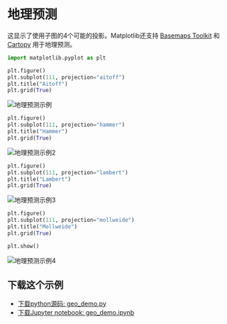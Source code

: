 # 地理预测

这显示了使用子图的4个可能的投影。Matplotlib还支持 [Basemaps Toolkit](https://matplotlib.org/basemap) 和 [Cartopy](http://scitools.org.uk/cartopy) 用于地理预测。

```python
import matplotlib.pyplot as plt
```

```python
plt.figure()
plt.subplot(111, projection="aitoff")
plt.title("Aitoff")
plt.grid(True)
```

![地理预测示例](https://matplotlib.org/_images/sphx_glr_geo_demo_001.png)

```python
plt.figure()
plt.subplot(111, projection="hammer")
plt.title("Hammer")
plt.grid(True)
```

![地理预测示例2](https://matplotlib.org/_images/sphx_glr_geo_demo_002.png)

```python
plt.figure()
plt.subplot(111, projection="lambert")
plt.title("Lambert")
plt.grid(True)
```

![地理预测示例3](https://matplotlib.org/_images/sphx_glr_geo_demo_003.png)

```python
plt.figure()
plt.subplot(111, projection="mollweide")
plt.title("Mollweide")
plt.grid(True)

plt.show()
```

![地理预测示例4](https://matplotlib.org/_images/sphx_glr_geo_demo_004.png)

## 下载这个示例
            
- [下载python源码: geo_demo.py](https://matplotlib.org/_downloads/geo_demo.py)
- [下载Jupyter notebook: geo_demo.ipynb](https://matplotlib.org/_downloads/geo_demo.ipynb)